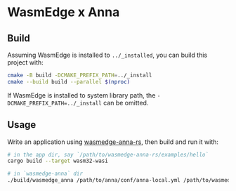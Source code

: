 # WasmEdge x Anna

## Build

Assuming WasmEdge is installed to `../_installed`, you can build this project with:

```sh
cmake -B build -DCMAKE_PREFIX_PATH=../_install
cmake --build build --parallel $(nproc)
```

If WasmEdge is installed to system library path, the `-DCMAKE_PREFIX_PATH=../_install` can be omitted.

## Usage

Write an application using [wasmedge-anna-rs](https://github.com/second-state/wasmedge-anna-rs), then build and run it with:

```sh
# in the app dir, say `/path/to/wasmedge-anna-rs/examples/hello`
cargo build --target wasm32-wasi

# in `wasmedge-anna` dir
./build/wasmedge_anna /path/to/anna/conf/anna-local.yml /path/to/wasmedge-anna-rs/target/wasm32-wasi/debug/hello.wasm
```
